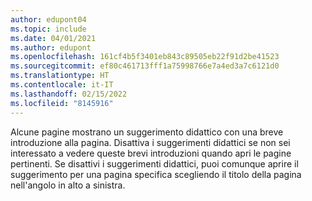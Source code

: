 ```yaml
---
author: edupont04
ms.topic: include
ms.date: 04/01/2021
ms.author: edupont
ms.openlocfilehash: 161cf4b5f3401eb843c89505eb22f91d2be41523
ms.sourcegitcommit: ef80c461713fff1a75998766e7a4ed3a7c6121d0
ms.translationtype: HT
ms.contentlocale: it-IT
ms.lasthandoff: 02/15/2022
ms.locfileid: "8145916"
---
```

Alcune pagine mostrano un suggerimento didattico con una breve introduzione alla pagina. Disattiva i suggerimenti didattici se non sei interessato a vedere queste brevi introduzioni quando apri le pagine pertinenti. Se disattivi i suggerimenti didattici, puoi comunque aprire il suggerimento per una pagina specifica scegliendo il titolo della pagina nell'angolo in alto a sinistra.  
